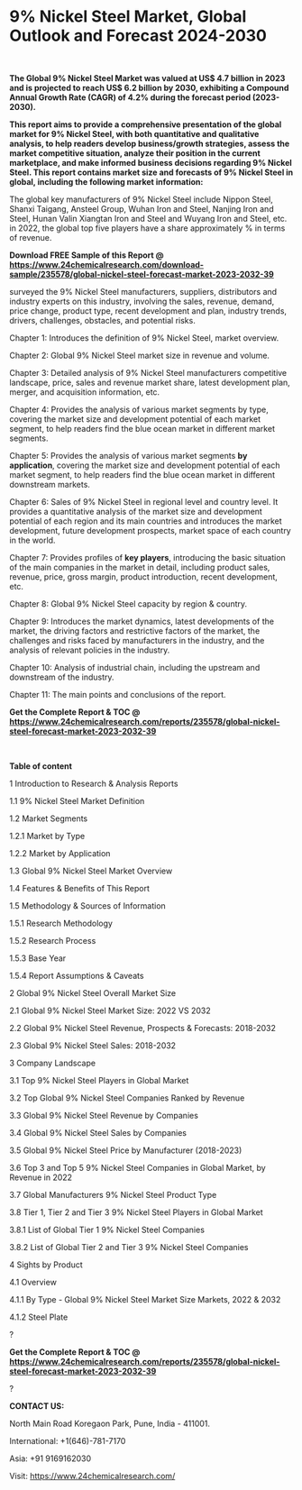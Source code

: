 <h1>9% Nickel Steel Market, Global Outlook and Forecast 2024-2030</h1><br/><p><strong>The Global 9% Nickel Steel Market was valued at US$ 4.7 billion in 2023 and is projected to reach US$ 6.2 billion by 2030, exhibiting a Compound Annual Growth Rate (<strong>CAGR</strong>) of 4.2% during the forecast period (2023-2030).</strong></p>
 
 
 
 <p><strong>This report aims to provide a comprehensive presentation of the global market for 9% Nickel Steel, with both quantitative and qualitative analysis, to help readers develop business/growth strategies, assess the market competitive situation, analyze their position in the current marketplace, and make informed business decisions regarding 9% Nickel Steel. This report contains market size and forecasts of 9% Nickel Steel in global, including the following market information:</strong></p>
 
 
 
 <p>The global key manufacturers of 9% Nickel Steel include Nippon Steel, Shanxi Taigang, Ansteel Group, Wuhan Iron and Steel, Nanjing Iron and Steel, Hunan Valin Xiangtan Iron and Steel and Wuyang Iron and Steel, etc. in 2022, the global top five players have a share approximately % in terms of revenue.</p>
 
 
 
 <div><b>Download FREE Sample of this Report @ <a href="https://www.24chemicalresearch.com/download-sample/235578/global-nickel-steel-forecast-market-2023-2032-39">https://www.24chemicalresearch.com/download-sample/235578/global-nickel-steel-forecast-market-2023-2032-39</a></b></div>
 
 
 
 <p>surveyed the 9% Nickel Steel manufacturers, suppliers, distributors and industry experts on this industry, involving the sales, revenue, demand, price change, product type, recent development and plan, industry trends, drivers, challenges, obstacles, and potential risks.</p>
 
 
 
 <p>Chapter 1: Introduces the definition of 9% Nickel Steel, market overview.</p>
 
 
 
 <p>Chapter 2: Global 9% Nickel Steel market size in revenue and volume.</p>
 
 
 
 <p>Chapter 3: Detailed analysis of 9% Nickel Steel manufacturers competitive landscape, price, sales and revenue market share, latest development plan, merger, and acquisition information, etc.</p>
 
 
 
 <p>Chapter 4: Provides the analysis of various market segments by type, covering the market size and development potential of each market segment, to help readers find the blue ocean market in different market segments.</p>
 
 
 
 <p>Chapter 5: Provides the analysis of various market segments <strong>by application</strong>, covering the market size and development potential of each market segment, to help readers find the blue ocean market in different downstream markets.</p>
 
 
 
 <p>Chapter 6: Sales of 9% Nickel Steel in regional level and country level. It provides a quantitative analysis of the market size and development potential of each region and its main countries and introduces the market development, future development prospects, market space of each country in the world.</p>
 
 
 
 <p>Chapter 7: Provides profiles of <strong>key players</strong>, introducing the basic situation of the main companies in the market in detail, including product sales, revenue, price, gross margin, product introduction, recent development, etc.</p>
 
 
 
 <p>Chapter 8: Global 9% Nickel Steel capacity by region & country.</p>
 
 
 
 <p>Chapter 9: Introduces the market dynamics, latest developments of the market, the driving factors and restrictive factors of the market, the challenges and risks faced by manufacturers in the industry, and the analysis of relevant policies in the industry.</p>
 
 
 
 <p>Chapter 10: Analysis of industrial chain, including the upstream and downstream of the industry.</p>
 
 
 
 <p>Chapter 11: The main points and conclusions of the report.</p>
 
 
 
 <div><b>Get the Complete Report & TOC @ <a href="https://www.24chemicalresearch.com/reports/235578/global-nickel-steel-forecast-market-2023-2032-39">https://www.24chemicalresearch.com/reports/235578/global-nickel-steel-forecast-market-2023-2032-39</a></b></div>
 
 
 
 <p><br />
 
 <b>Table of content</b></p>
 
 
 
 <p>1 Introduction to Research & Analysis Reports<br />
 
 1.1 9% Nickel Steel Market Definition<br />
 
 1.2 Market Segments<br />
 
 1.2.1 Market by Type<br />
 
 1.2.2 Market by Application<br />
 
 1.3 Global 9% Nickel Steel Market Overview<br />
 
 1.4 Features & Benefits of This Report<br />
 
 1.5 Methodology & Sources of Information<br />
 
 1.5.1 Research Methodology<br />
 
 1.5.2 Research Process<br />
 
 1.5.3 Base Year<br />
 
 1.5.4 Report Assumptions & Caveats<br />
 
 2 Global 9% Nickel Steel Overall Market Size<br />
 
 2.1 Global 9% Nickel Steel Market Size: 2022 VS 2032<br />
 
 2.2 Global 9% Nickel Steel Revenue, Prospects & Forecasts: 2018-2032<br />
 
 2.3 Global 9% Nickel Steel Sales: 2018-2032<br />
 
 3 Company Landscape<br />
 
 3.1 Top 9% Nickel Steel Players in Global Market<br />
 
 3.2 Top Global 9% Nickel Steel Companies Ranked by Revenue<br />
 
 3.3 Global 9% Nickel Steel Revenue by Companies<br />
 
 3.4 Global 9% Nickel Steel Sales by Companies<br />
 
 3.5 Global 9% Nickel Steel Price by Manufacturer (2018-2023)<br />
 
 3.6 Top 3 and Top 5 9% Nickel Steel Companies in Global Market, by Revenue in 2022<br />
 
 3.7 Global Manufacturers 9% Nickel Steel Product Type<br />
 
 3.8 Tier 1, Tier 2 and Tier 3 9% Nickel Steel Players in Global Market<br />
 
 3.8.1 List of Global Tier 1 9% Nickel Steel Companies<br />
 
 3.8.2 List of Global Tier 2 and Tier 3 9% Nickel Steel Companies<br />
 
 4 Sights by Product<br />
 
 4.1 Overview<br />
 
 4.1.1 By Type - Global 9% Nickel Steel Market Size Markets, 2022 & 2032<br />
 
 4.1.2 Steel Plate<br />
 
 ? </p>
 
 
 
 <div><b>Get the Complete Report & TOC @ <a href="https://www.24chemicalresearch.com/reports/235578/global-nickel-steel-forecast-market-2023-2032-39">https://www.24chemicalresearch.com/reports/235578/global-nickel-steel-forecast-market-2023-2032-39</a></b></div>
 
 
 
 <p>? </p>
 
 
 
 <p><b>CONTACT US:</b><br />
 
 North Main Road Koregaon Park, Pune, India - 411001.<br />
 
 International: +1(646)-781-7170<br />
 
 Asia: +91 9169162030<br />
 
 Visit: <a href="https://www.24chemicalresearch.com/">https://www.24chemicalresearch.com/</a></p>